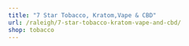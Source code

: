 ```yaml
---
title: "7 Star Tobacco, Kratom,Vape & CBD"
url: /raleigh/7-star-tobacco-kratom-vape-and-cbd/
shop: tobacco
---
```

